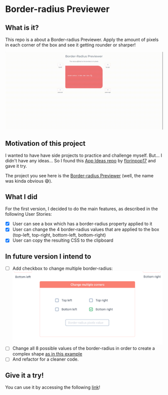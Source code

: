 # Border-radius Previewer

## What is it?
This repo is a about a Border-radius Previewer. Apply the amount of pixels in
each corner of the box and see it getting rounder or sharper!

![example_01](readmeImages/example_01.gif)

## Motivation of this project
I wanted to have have side projects to practice and challenge myself. But...
I didn't have any ideas... So I found this [App Ideas repo](https://github.com/florinpop17/app-ideas)
by [florinpop17](https://github.com/florinpop17) and gave it try.

The project you see here is the [Border-radius Previewer](https://github.com/florinpop17/app-ideas/blob/master/Projects/1-Beginner/Border-Radius-Previewer.md) (well, the name was kinda obvious 😅).

## What I did
For the first version, I decided to do the main features, as described in the following User Stories:

- [x] User can see a box which has a border-radius property applied to it
- [x] User can change the 4 border-radius values that are applied to the box (top-left, top-right, bottom-left, bottom-right)
- [x] User can copy the resulting CSS to the clipboard

## In  future version I intend to

- [ ] Add checkbox to change multiple border-radius:
  ![feature_01](readmeImages/feature_01.png)
- [ ] Change all 8 possible values of the border-radius in order to create a complex shape [as in this example](https://codepen.io/thebabydino/pen/zbqPVd)
- [ ] And refactor for a cleaner code.

## Give it a try!

You can use it by accessing the following [link](https://border-radius-previewer.vercel.app/)!